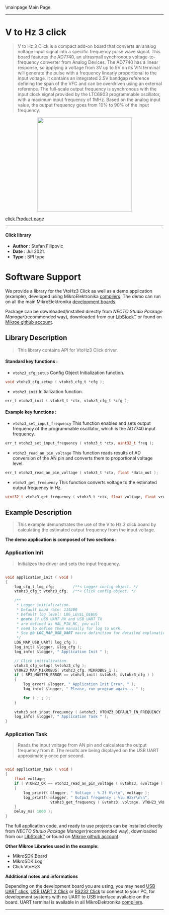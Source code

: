 \mainpage Main Page

---
# V to Hz 3 click

> V to Hz 3 Click is a compact add-on board that converts an analog voltage input signal into a specific frequency pulse wave signal. This board features the AD7740, an ultrasmall synchronous voltage-to-frequency converter from Analog Devices. The AD7740 has a linear response, so applying a voltage from 3V up to 5V on its VIN terminal will generate the pulse with a frequency linearly proportional to the input voltage. It contains an integrated 2.5V bandgap reference defining the span of the VFC and can be overdriven using an external reference. The full-scale output frequency is synchronous with the input clock signal provided by the LTC6903 programmable oscillator, with a maximum input frequency of 1MHz. Based on the analog input value, the output frequency goes from 10% to 90% of the input frequency.

<p align="center">
  <img src="https://download.mikroe.com/images/click_for_ide/vtohz3_click.png" height=300px>
</p>

[click Product page](https://www.mikroe.com/v-to-hz-3-click)

---


#### Click library

- **Author**        : Stefan Filipovic
- **Date**          : Jul 2021.
- **Type**          : SPI type


# Software Support

We provide a library for the VtoHz3 Click
as well as a demo application (example), developed using MikroElektronika
[compilers](https://www.mikroe.com/necto-studio).
The demo can run on all the main MikroElektronika [development boards](https://www.mikroe.com/development-boards).

Package can be downloaded/installed directly from *NECTO Studio Package Manager*(recommended way), downloaded from our [LibStock&trade;](https://libstock.mikroe.com) or found on [Mikroe github account](https://github.com/MikroElektronika/mikrosdk_click_v2/tree/master/clicks).

## Library Description

> This library contains API for VtoHz3 Click driver.

#### Standard key functions :

- `vtohz3_cfg_setup` Config Object Initialization function.
```c
void vtohz3_cfg_setup ( vtohz3_cfg_t *cfg );
```

- `vtohz3_init` Initialization function.
```c
err_t vtohz3_init ( vtohz3_t *ctx, vtohz3_cfg_t *cfg );
```

#### Example key functions :

- `vtohz3_set_input_frequency` This function enables and sets output frequency of the programmable oscillator, which is the AD7740 input frequency.
```c
err_t vtohz3_set_input_frequency ( vtohz3_t *ctx, uint32_t freq );
```

- `vtohz3_read_an_pin_voltage` This function reads results of AD conversion of the AN pin and converts them to proportional voltage level.
```c
err_t vtohz3_read_an_pin_voltage ( vtohz3_t *ctx, float *data_out );
```

- `vtohz3_get_frequency` This function converts voltage to the estimated output frequency in Hz.
```c
uint32_t vtohz3_get_frequency ( vtohz3_t *ctx, float voltage, float vref_in );
```

## Example Description

> This example demonstrates the use of the V to Hz 3 click board by calculating the estimated output frequency from the input voltage.

**The demo application is composed of two sections :**

### Application Init

> Initializes the driver and sets the input frequency.

```c

void application_init ( void )
{
    log_cfg_t log_cfg;        /**< Logger config object. */
    vtohz3_cfg_t vtohz3_cfg;  /**< Click config object. */

    /** 
     * Logger initialization.
     * Default baud rate: 115200
     * Default log level: LOG_LEVEL_DEBUG
     * @note If USB_UART_RX and USB_UART_TX 
     * are defined as HAL_PIN_NC, you will 
     * need to define them manually for log to work. 
     * See @b LOG_MAP_USB_UART macro definition for detailed explanation.
     */
    LOG_MAP_USB_UART( log_cfg );
    log_init( &logger, &log_cfg );
    log_info( &logger, " Application Init " );

    // Click initialization.
    vtohz3_cfg_setup( &vtohz3_cfg );
    VTOHZ3_MAP_MIKROBUS( vtohz3_cfg, MIKROBUS_1 );
    if ( SPI_MASTER_ERROR == vtohz3_init( &vtohz3, &vtohz3_cfg ) ) 
    {
        log_error( &logger, " Application Init Error. " );
        log_info( &logger, " Please, run program again... " );

        for ( ; ; );
    }
    
    vtohz3_set_input_frequency ( &vtohz3, VTOHZ3_DEFAULT_IN_FREQUENCY );
    log_info( &logger, " Application Task " );
}

```

### Application Task

> Reads the input voltage from AN pin and calculates the output frequency from it. The results are being displayed on the USB UART approximately once per second.

```c

void application_task ( void )
{
    float voltage;
    if ( VTOHZ3_OK == vtohz3_read_an_pin_voltage ( &vtohz3, &voltage ) ) 
    {
        log_printf( &logger, " Voltage : %.2f V\r\n", voltage );
        log_printf( &logger, " Output frequency : %lu Hz\r\n\n", 
                    vtohz3_get_frequency ( &vtohz3, voltage, VTOHZ3_VREF_INTERNAL_2V5 ) );
    }
    Delay_ms( 1000 );
}

```

The full application code, and ready to use projects can be installed directly from *NECTO Studio Package Manager*(recommended way), downloaded from our [LibStock&trade;](https://libstock.mikroe.com) or found on [Mikroe github account](https://github.com/MikroElektronika/mikrosdk_click_v2/tree/master/clicks).

**Other Mikroe Libraries used in the example:**

- MikroSDK.Board
- MikroSDK.Log
- Click.VtoHz3

**Additional notes and informations**

Depending on the development board you are using, you may need
[USB UART click](https://www.mikroe.com/usb-uart-click),
[USB UART 2 Click](https://www.mikroe.com/usb-uart-2-click) or
[RS232 Click](https://www.mikroe.com/rs232-click) to connect to your PC, for
development systems with no UART to USB interface available on the board. UART
terminal is available in all MikroElektronika
[compilers](https://shop.mikroe.com/compilers).

---

